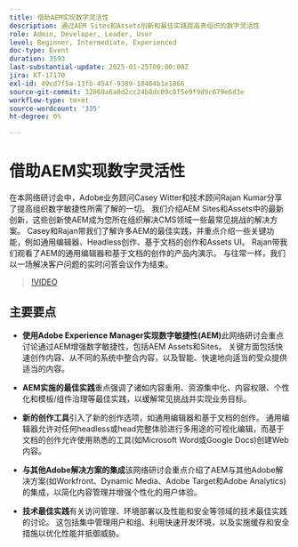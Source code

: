 ```yaml
---
title: 借助AEM实现数字灵活性
description: 通过AEM Sites和Assets创新和最佳实践提高贵组织的数字灵活性
role: Admin, Developer, Leader, User
level: Beginner, Intermediate, Experienced
doc-type: Event
duration: 3593
last-substantial-update: 2025-01-25T00:00:00Z
jira: KT-17170
exl-id: 49cd7f5a-13fb-454f-9389-18484b1e1866
source-git-commit: 32060a6a0d2cc24b8dc09c8f5e9f9d9c679e6d3e
workflow-type: tm+mt
source-wordcount: '335'
ht-degree: 0%

---
```


# 借助AEM实现数字灵活性

在本网络研讨会中，Adobe业务顾问Casey Witter和技术顾问Rajan Kumar分享了提高组织数字敏捷性所需了解的一切。 我们介绍AEM Sites和Assets中的最新创新，这些创新使AEM成为您所在组织解决CMS领域一些最常见挑战的解决方案。 Casey和Rajan带我们了解许多AEM的最佳实践，并重点介绍一些关键功能，例如通用编辑器、Headless创作、基于文档的创作和Assets UI。 Rajan带我们观看了AEM的通用编辑器和基于文档的创作的产品内演示。 与往常一样，我们以一场解决客户问题的实时问答会议作为结束。

>[!VIDEO](https://video.tv.adobe.com/v/3443026/?learn=on&enablevpops)

## 主要要点

* **使用Adobe Experience Manager实现数字敏捷性(AEM)**&#x200B;此网络研讨会重点讨论通过AEM增强数字敏捷性，包括AEM Assets和Sites。 关键方面包括快速创作内容、从不同的系统中整合内容，以及智能、快速地向适当的受众提供适当的内容。

* **AEM实施的最佳实践**&#x200B;重点强调了诸如内容重用、资源集中化、内容权限、个性化和模板/组件治理等最佳实践，以缓解常见挑战并实现业务目标。

* **新的创作工具**&#x200B;引入了新的创作选项，如通用编辑器和基于文档的创作。  通用编辑器允许对任何headless或head完整体验进行多用途的可视化编辑，而基于文档的创作允许使用熟悉的工具(如Microsoft Word或Google Docs)创建Web内容。

* **与其他Adobe解决方案的集成**&#x200B;该网络研讨会重点介绍了AEM与其他Adobe解决方案(如Workfront、Dynamic Media、Adobe Target和Adobe Analytics)的集成，以简化内容管理并增强个性化的用户体验。

* **技术最佳实践**&#x200B;有关访问管理、环境部署以及性能和安全等领域的技术最佳实践的讨论。 这包括集中管理用户和组、利用快速开发环境，以及实施缓存和安全措施以优化性能并抵御威胁。
